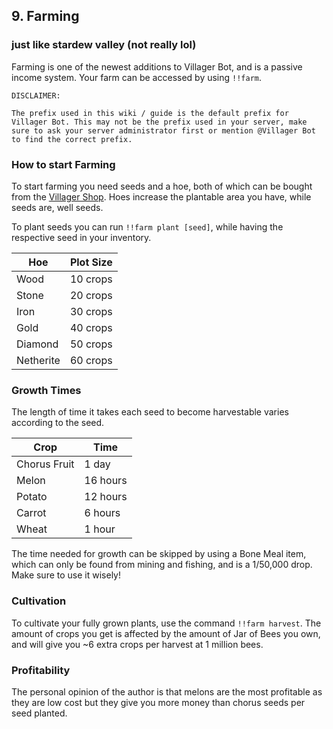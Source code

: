 ## 9. Farming

### just like stardew valley (not really lol)

Farming is one of the newest additions to Villager Bot, and is a passive income system. Your farm can be accessed by using `!!farm`.

```
DISCLAIMER:

The prefix used in this wiki / guide is the default prefix for Villager Bot. This may not be the prefix used in your server, make sure to ask your server administrator first or mention @Villager Bot to find the correct prefix.

```

### How to start Farming

To start farming you need seeds and a hoe, both of which can be bought from the [Villager Shop](7-shop.md). Hoes increase the plantable area you have, while seeds are, well seeds.

To plant seeds you can run `!!farm plant [seed]`, while having the respective seed in your inventory.

|    Hoe    | Plot Size |
|-----------|-----------|
|   Wood    | 10 crops  |
|   Stone   | 20 crops  |
|   Iron    | 30 crops  |
|   Gold    | 40 crops  |
|  Diamond  | 50 crops  |
| Netherite | 60 crops  |

### Growth Times

The length of time it takes each seed to become harvestable varies according to the seed.

|      Crop    |   Time   |
|--------------|----------|
| Chorus Fruit | 1 day    |
|    Melon     | 16 hours |
|   Potato     | 12 hours |
|   Carrot     | 6 hours  |
|    Wheat     | 1 hour   |

The time needed for growth can be skipped by using a Bone Meal item, which can only be found from mining and fishing, and is a 1/50,000 drop. Make sure to use it wisely!

### Cultivation

To cultivate your fully grown plants, use the command `!!farm harvest`. The amount of crops you get is affected by the amount of Jar of Bees you own, and will give you ~6 extra crops per harvest at 1 million bees.

### Profitability

The personal opinion of the author is that melons are the most profitable as they are low cost but they give you more money than chorus seeds per seed planted. 
